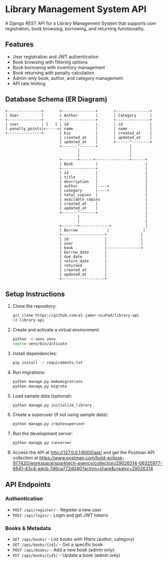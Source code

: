# Library Management System API

A Django REST API for a Library Management System that supports user registration, book browsing, borrowing, and returning functionality.

## Features

- User registration and JWT authentication
- Book browsing with filtering options
- Book borrowing with inventory management
- Book returning with penalty calculation
- Admin-only book, author, and category management
- API rate limiting

## Database Schema (ER Diagram)

```
+---------------+       +---------------+       +---------------+
| User          |       | Author        |       | Category      |
+---------------+       +---------------+       +---------------+
| user          | 1   1 | id            |       | id            |
| penalty_points|<----->| name          |       | name          |
+---------------+       | bio           |       | created_at    |
                        | created_at    |       | updated_at    |
                        | updated_at    |       +------^--------+
                        +-------^-------+              |
                                |                      |
                                |                      |
                        +-------+------+---------------+------+
                        | Book          |                     |
                        +---------------+                     |
                        | id            |                     |
                        | title         |                     |
                        | description   |                     |
                        | author        |----+                |
                        | category      |----+                |
                        | total_copies  |                     |
                        | available_copies                    |
                        | created_at    |                     |
                        | updated_at    |                     |
                        +-------^-------+                     |
                                |                             |
                                |                             |
                        +-------+-------------+               |
                        | Borrow             |               |
                        +-------------------+               |
                        | id                |               |
                        | user              |               |
                        | book              |---------------+
                        | borrow_date       |
                        | due_date          |
                        | return_date       |
                        | returned          |
                        | created_at        |
                        | updated_at        |
                        +-------------------+
```

## Setup Instructions

1. Clone the repository:
   ```bash
   git clone https://github.com/al-jaber-nishad/library-api
   cd library-api
   ```

2. Create and activate a virtual environment:
   ```bash
   python -m venv venv
   source venv/bin/activate
   ```

3. Install dependencies:
   ```bash
   pip install -r requirements.txt
   ```

4. Run migrations:
   ```bash
   python manage.py makemigrations
   python manage.py migrate
   ```

5. Load sample data (optional):
   ```bash
   python manage.py initialize_library
   ```

6. Create a superuser (if not using sample data):
   ```bash
   python manage.py createsuperuser
   ```

7. Run the development server:
   ```bash
   python manage.py runserver
   ```

8. Access the API at http://127.0.0.1:8000/api/ and get the Postman API collection at https://www.postman.com/bold-eclipse-977420/workspace/sparktech-agency/collection/29026314-06325977-6641-43c4-adcb-7d6ca772d040?action=share&creator=29026314

## API Endpoints

### Authentication
- `POST /api/register/` - Register a new user
- `POST /api/login/` - Login and get JWT tokens

### Books & Metadata
- `GET /api/books/` - List books with filters (author, category)
- `GET /api/books/{id}/` - Get a specific book
- `POST /api/books/` - Add a new book (admin only)
- `PUT /api/books/{id}/` - Update a book (admin only)
